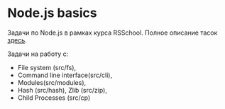 # Node.js basics

Задачи по Node.js в рамках курса RSSchool. 
Полное описание тасок [здесь](https://github.com/AlreadyBored/nodejs-assignments/blob/main/assignments/nodejs-basics/assignment.md).

Задачи на работу с: 
- File system (src/fs), 
- Command line interface(src/cli), 
- Modules(src/modules), 
- Hash (src/hash), Zlib (src/zip), 
- Child Processes (src/cp)

